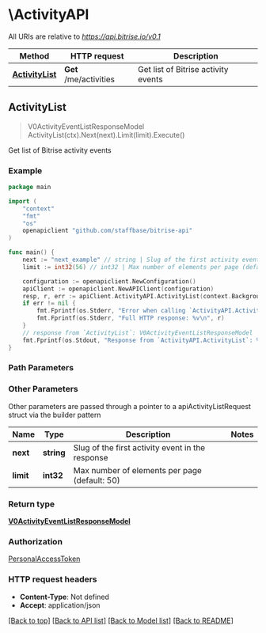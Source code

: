 # \ActivityAPI

All URIs are relative to *https://api.bitrise.io/v0.1*

Method | HTTP request | Description
------------- | ------------- | -------------
[**ActivityList**](ActivityAPI.md#ActivityList) | **Get** /me/activities | Get list of Bitrise activity events



## ActivityList

> V0ActivityEventListResponseModel ActivityList(ctx).Next(next).Limit(limit).Execute()

Get list of Bitrise activity events



### Example

```go
package main

import (
    "context"
    "fmt"
    "os"
    openapiclient "github.com/staffbase/bitrise-api"
)

func main() {
    next := "next_example" // string | Slug of the first activity event in the response (optional)
    limit := int32(56) // int32 | Max number of elements per page (default: 50) (optional)

    configuration := openapiclient.NewConfiguration()
    apiClient := openapiclient.NewAPIClient(configuration)
    resp, r, err := apiClient.ActivityAPI.ActivityList(context.Background()).Next(next).Limit(limit).Execute()
    if err != nil {
        fmt.Fprintf(os.Stderr, "Error when calling `ActivityAPI.ActivityList``: %v\n", err)
        fmt.Fprintf(os.Stderr, "Full HTTP response: %v\n", r)
    }
    // response from `ActivityList`: V0ActivityEventListResponseModel
    fmt.Fprintf(os.Stdout, "Response from `ActivityAPI.ActivityList`: %v\n", resp)
}
```

### Path Parameters



### Other Parameters

Other parameters are passed through a pointer to a apiActivityListRequest struct via the builder pattern


Name | Type | Description  | Notes
------------- | ------------- | ------------- | -------------
 **next** | **string** | Slug of the first activity event in the response | 
 **limit** | **int32** | Max number of elements per page (default: 50) | 

### Return type

[**V0ActivityEventListResponseModel**](V0ActivityEventListResponseModel.md)

### Authorization

[PersonalAccessToken](../README.md#PersonalAccessToken)

### HTTP request headers

- **Content-Type**: Not defined
- **Accept**: application/json

[[Back to top]](#) [[Back to API list]](../README.md#documentation-for-api-endpoints)
[[Back to Model list]](../README.md#documentation-for-models)
[[Back to README]](../README.md)

